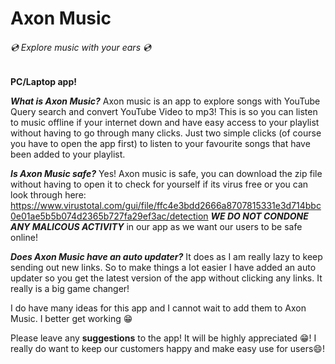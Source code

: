 # Axon Music 
###### 💿 Explore music with your ears 💿 

**PC/Laptop app!**

***What is Axon Music?***
Axon music is an app to explore songs with YouTube Query search and convert YouTube Video to mp3!
This is so you can listen to music offline if your internet down and have easy access to your playlist 
without having to go through many clicks. Just two simple clicks (of course you have to open the app first) 
to listen to your favourite songs that have been added to your playlist.

***Is Axon Music safe?***
Yes! Axon music is safe, you can download the zip file without having to open it to check for yourself if its 
virus free or you can look through here: 
https://www.virustotal.com/gui/file/ffc4e3bdd2666a8707815331e3d714bbc0e01ae5b5b074d2365b727fa29ef3ac/detection
***WE DO NOT CONDONE ANY MALICOUS ACTIVITY*** in our app as we want our users to be safe online!

***Does Axon Music have an auto updater?***
It does as I am really lazy to keep sending out new links. So to make things a lot easier I have added an auto 
updater so you get the latest version of the app without clicking any links. It really is a big game changer! 



I do have many ideas for this app and I cannot wait to add them to Axon Music. I better get working 😁

Please leave any **suggestions** to the app! It will be highly appreciated 😁!
I really do want to keep our customers happy and make easy use for users😄!

